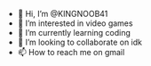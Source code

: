 - 👋 Hi, I’m @KINGNOOB41
- 👀 I’m interested in video games
- 🌱 I’m currently learning coding
- 💞️ I’m looking to collaborate on idk
- 📫 How to reach me on gmail

<!---
KINGNOOB41/KINGNOOB41 is a ✨ special ✨ repository because its `README.md` (this file) appears on your GitHub profile.
You can click the Preview link to take a look at your changes.
--->
